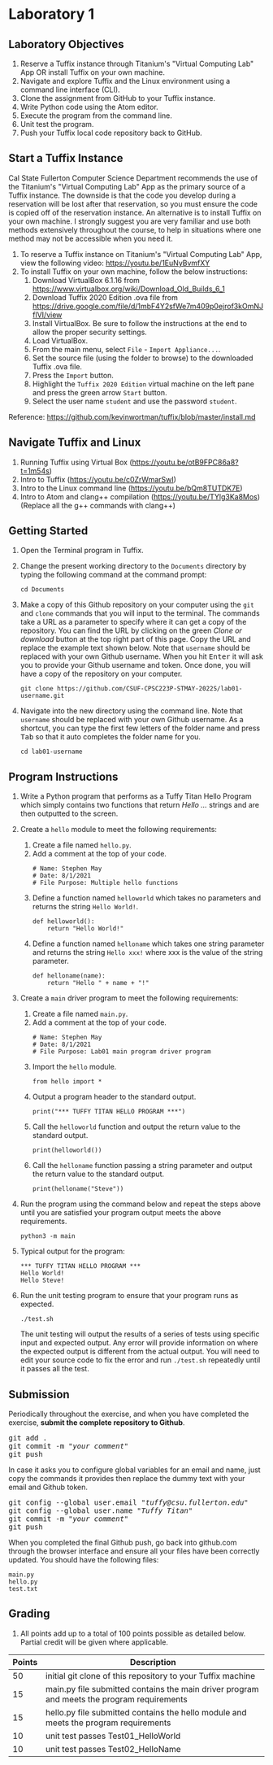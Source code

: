 # Laboratory 1

## Laboratory Objectives
1. Reserve a Tuffix instance through Titanium's "Virtual Computing Lab" App OR install Tuffix on your own machine.
1. Navigate and explore Tuffix and the Linux environment using a command line interface (CLI).
1. Clone the assignment from GitHub to your Tuffix instance.
1. Write Python code using the Atom editor.
1. Execute the program from the command line.
1. Unit test the program.
1. Push your Tuffix local code repository back to GitHub.

## Start a Tuffix Instance
Cal State Fullerton Computer Science Department recommends the use of the Titanium's "Virtual Computing Lab" App as the primary source of a Tuffix instance.  The downside is that the code you develop during a reservation will be lost after that reservation, so you must ensure the code is copied off of the reservation instance.  An alternative is to install Tuffix on your own machine.  I strongly suggest you are very familiar and use both methods extensively throughout the course, to help in situations where one method may not be accessible when you need it.
1. To reserve a Tuffix instance on Titanium's "Virtual Computing Lab" App, view the following video: https://youtu.be/1EuNyBvmfXY
1. To install Tuffix on your own machine, follow the below instructions:
     1. Download VirtualBox 6.1.16 from https://www.virtualbox.org/wiki/Download_Old_Builds_6_1
     1. Download Tuffix 2020 Edition .ova file from https://drive.google.com/file/d/1mbF4Y2sfWe7m409p0ejrof3kOmNJflVI/view
     1. Install VirtualBox.  Be sure to follow the instructions at the end to allow the proper security settings.
     1. Load VirtualBox.
     1. From the main menu, select `File` - `Import Appliance...`.
     1. Set the source file (using the folder to browse) to the downloaded Tuffix .ova file.
     1. Press the `Import` button.
     1. Highlight the `Tuffix 2020 Edition` virtual machine on the left pane and press the green arrow `Start` button.
     1. Select the user name `student` and use the password `student`.

Reference: https://github.com/kevinwortman/tuffix/blob/master/install.md

## Navigate Tuffix and Linux
1. Running Tuffix using Virtual Box (https://youtu.be/otB9FPC86a8?t=1m54s)
1. Intro to Tuffix (https://youtu.be/c0ZrWmarSwI)
1. Intro to the Linux command line (https://youtu.be/bQm8TUTDK7E)
1. Intro to Atom and clang++ compilation (https://youtu.be/TYlg3Ka8Mos) (Replace all the g++ commands with clang++)

## Getting Started
1. Open the Terminal program in Tuffix.
1. Change the present working directory to the `Documents` directory by typing the following command at the command prompt:

    ```
    cd Documents
    ```

1. Make a copy of this Github repository on your computer using the `git` and `clone` commands that you will input to the terminal. The commands take a URL as a parameter to specify where it can get a copy of the repository. You can find the URL by clicking on the green *Clone or download* button at the top right part of this page. Copy the URL and replace the example text shown below. Note that `username` should be replaced with your own Github username. When you hit <kbd>Enter</kbd> it will ask you to provide your Github username and token. Once done, you will have a copy of the repository on your computer.
    ```
    git clone https://github.com/CSUF-CPSC223P-STMAY-2022S/lab01-username.git
    ```
1. Navigate into the new directory using the command line. Note that `username` should be replaced with your own Github username.  As a shortcut, you can type the first few letters of the folder name and press <kbd>Tab</kbd> so that it auto completes the folder name for you.

     ```
     cd lab01-username
     ```
     
## Program Instructions
1. Write a Python program that performs as a Tuffy Titan Hello Program which simply contains two functions that return *Hello ...* strings and are then outputted to the screen.

1. Create a `hello` module to meet the following requirements:
     1. Create a file named `hello.py`.
     1. Add a comment at the top of your code.
          ```
          # Name: Stephen May
          # Date: 8/1/2021
          # File Purpose: Multiple hello functions
          ```
     1. Define a function named `helloworld` which takes no parameters and returns the string `Hello World!`.
          ```
          def helloworld():
              return "Hello World!"
          ```
     1. Define a function named `helloname` which takes one string parameter and returns the string `Hello xxx!` where xxx is the value of the string parameter.
          ```
          def helloname(name):
              return "Hello " + name + "!"
          ```
1. Create a `main` driver program to meet the following requirements:
     1. Create a file named `main.py`.
     1. Add a comment at the top of your code.
          ```
          # Name: Stephen May
          # Date: 8/1/2021
          # File Purpose: Lab01 main program driver program
          ```
     1. Import the `hello` module.
          ```
          from hello import *
          ```
     1. Output a program header to the standard output.
          ```
          print("*** TUFFY TITAN HELLO PROGRAM ***")
          ```
     1. Call the `helloworld` function and output the return value to the standard output.
          ```
          print(helloworld())
          ```
     1. Call the `helloname` function passing a string parameter and output the return value to the standard output.
          ```
          print(helloname("Steve"))
          ```

1. Run the program using the command below and repeat the steps above until you are satisfied your program output meets the above requirements.

    ```
    python3 -m main
    ```


1. Typical output for the program:
     ```
    *** TUFFY TITAN HELLO PROGRAM ***
    Hello World!
    Hello Steve!
     ```

1. Run the unit testing program to ensure that your program runs as expected.

    ```
    ./test.sh
    ```
       
    The unit testing will output the results of a series of tests using specific input and expected output.  Any error will provide information on where the expected output is different from the actual output.  You will need to edit your source code to fix the error and run `./test.sh` repeatedly until it passes all the test.

## Submission
Periodically throughout the exercise, and when you have completed the exercise, **submit the complete repository to Github**.

   <pre>git add .<br>git commit -m "<i>your comment</i>"<br>git push</pre>

In case it asks you  to configure global variables for an email and name, just copy the commands it provides then replace the dummy text with your email and Github token.

   <pre>git config --global user.email "<i>tuffy@csu.fullerton.edu</i>"<br>git config --global user.name "<i>Tuffy Titan</i>"<br>git commit -m "<i>your comment</i>"<br>git push</pre>

When you completed the final Github push, go back into github.com through the browser interface and ensure all your files have been correctly updated.  You should have the following files:
```
main.py
hello.py
test.txt
```
    
## Grading
1. All points add up to a total of 100 points possible as detailed below.  Partial credit will be given where applicable.

| Points | Description |
| --- | --- |
|50|initial git clone of this repository to your Tuffix machine|
|15|main.py file submitted contains the main driver program and meets the program requirements|
|15|hello.py file submitted contains the hello module and meets the program requirements|
|10|unit test passes Test01_HelloWorld|
|10|unit test passes Test02_HelloName|
